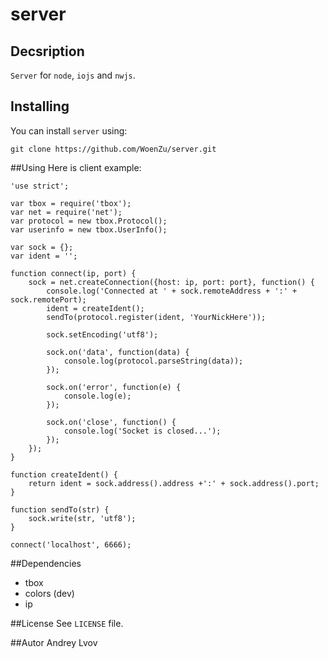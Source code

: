 server
====

Decsription
----

`Server` for `node`, `iojs` and `nwjs`.

Installing
----
You can install `server` using:

`git clone https://github.com/WoenZu/server.git`

##Using
Here is client example:

    'use strict';

    var tbox = require('tbox');
    var net = require('net');
    var protocol = new tbox.Protocol();
    var userinfo = new tbox.UserInfo();

    var sock = {};
    var ident = '';

    function connect(ip, port) {
        sock = net.createConnection({host: ip, port: port}, function() {
            console.log('Connected at ' + sock.remoteAddress + ':' + sock.remotePort);
            ident = createIdent();
            sendTo(protocol.register(ident, 'YourNickHere'));

            sock.setEncoding('utf8');

            sock.on('data', function(data) {
                console.log(protocol.parseString(data));
            });

            sock.on('error', function(e) {
                console.log(e);
            });

            sock.on('close', function() {
                console.log('Socket is closed...');
            });
        });
    }

    function createIdent() {
        return ident = sock.address().address +':' + sock.address().port;
    }

    function sendTo(str) {
        sock.write(str, 'utf8');
    }

    connect('localhost', 6666);

##Dependencies
* tbox
* colors (dev)
* ip

##License
See `LICENSE` file.

##Autor
Andrey Lvov
